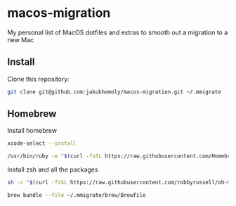 # macos-migration
My personal list of MacOS dotfiles and extras to smooth out a migration to a new Mac

## Install

Clone this repository:

```bash
git clone git@github.com:jakubhomoly/macos-migration.git ~/.mmigrate
```

## Homebrew

Install homebrew

```bash
xcode-select --install

/usr/bin/ruby -e "$(curl -fsSL https://raw.githubusercontent.com/Homebrew/install/master/install)" 
```

Install zsh and all the packages

```bash
sh -c "$(curl -fsSL https://raw.githubusercontent.com/robbyrussell/oh-my-zsh/master/tools/install.sh)"

brew bundle --file ~/.mmigrate/brew/Brewfile
```

